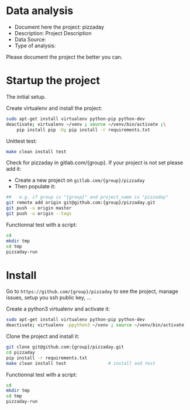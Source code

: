 # Data analysis
- Document here the project: pizzaday
- Description: Project Description
- Data Source:
- Type of analysis:

Please document the project the better you can.

# Startup the project

The initial setup.

Create virtualenv and install the project:
```bash
sudo apt-get install virtualenv python-pip python-dev
deactivate; virtualenv ~/venv ; source ~/venv/bin/activate ;\
    pip install pip -U; pip install -r requirements.txt
```

Unittest test:
```bash
make clean install test
```

Check for pizzaday in gitlab.com/{group}.
If your project is not set please add it:

- Create a new project on `gitlab.com/{group}/pizzaday`
- Then populate it:

```bash
##   e.g. if group is "{group}" and project_name is "pizzaday"
git remote add origin git@github.com:{group}/pizzaday.git
git push -u origin master
git push -u origin --tags
```

Functionnal test with a script:

```bash
cd
mkdir tmp
cd tmp
pizzaday-run
```

# Install

Go to `https://github.com/{group}/pizzaday` to see the project, manage issues,
setup you ssh public key, ...

Create a python3 virtualenv and activate it:

```bash
sudo apt-get install virtualenv python-pip python-dev
deactivate; virtualenv -ppython3 ~/venv ; source ~/venv/bin/activate
```

Clone the project and install it:

```bash
git clone git@github.com:{group}/pizzaday.git
cd pizzaday
pip install -r requirements.txt
make clean install test                # install and test
```
Functionnal test with a script:

```bash
cd
mkdir tmp
cd tmp
pizzaday-run
```
